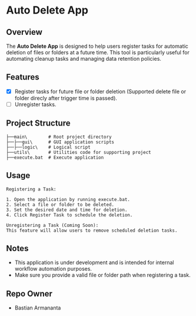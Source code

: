 # Auto Delete App

## Overview
The **Auto Delete App** is designed to help users register tasks for automatic deletion of files or folders at a future time. This tool is particularly useful for automating cleanup tasks and managing data retention policies.

## Features
- [x] Register tasks for future file or folder deletion (Supported delete file or folder direcly after trigger time is passed).
- [ ] Unregister tasks.

## Project Structure
```
├──main\        # Root project directory
├──├──gui\      # GUI application scripts
├──├──logic\    # Logical script
├──utils\       # Utilities code for supporting project
├──execute.bat  # Execute application
```

## Usage
```
Registering a Task:

1. Open the application by running execute.bat.
2. Select a file or folder to be deleted.
3. Set the desired date and time for deletion.
4. Click Register Task to schedule the deletion.

Unregistering a Task (Coming Soon):
This feature will allow users to remove scheduled deletion tasks.
```
## Notes
- This application is under development and is intended for internal workflow automation purposes.
- Make sure you provide a valid file or folder path when registering a task.

## Repo Owner
* Bastian Armananta